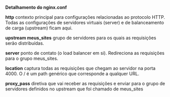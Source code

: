 **Detalhamento do nginx.conf**

**http** contexto principal para configurações relacionadas ao protocolo HTTP. Todas as configurações de servidores virtuais (server) e de balanceamento de carga (upstream) ficam aqui.

**upstream meus_sites** grupo de servidores para os quais as requisições serão distribuídas.

**server** ponto de contato (o load balancer em si). Redireciona as requisições para o grupo meus_sites.

**location** captura todas as requisições que chegam ao servidor na porta 4000. O / é um path genérico que corresponde a qualquer URL.

**proxy_pass** diretiva que vai receber as requisições e enviar para o grupo de servidores definidos no upstream que foi chamado de meus_sites
